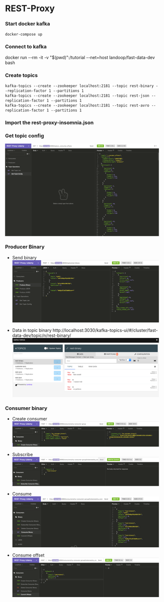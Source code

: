 # REST-Proxy



### Start docker kafka
```
docker-compose up
```

### Connect to kafka
docker run --rm -it -v "$(pwd)":/tutorial --net=host landoop/fast-data-dev bash

### Create topics
```
kafka-topics --create --zookeeper localhost:2181 --topic rest-binary --replication-factor 1 --partitions 1
kafka-topics --create --zookeeper localhost:2181 --topic rest-json --replication-factor 1 --partitions 1
kafka-topics --create --zookeeper localhost:2181 --topic rest-avro --replication-factor 1 --partitions 1

```

### Import the rest-proxy-insomnia.json

### Get topic config
![](image.png)

### Producer Binary
- Send binary
![](image2.png)

- Data in topic binary http://localhost:3030/kafka-topics-ui/#/cluster/fast-data-dev/topic/n/rest-binary/
![](image3.png)

### Consumer binary
- Create consumer
![](image4.png)

- Subscribe
![](image5.png)

- Consume
![](image6.png)


- Consume offset
![](image7.png)
